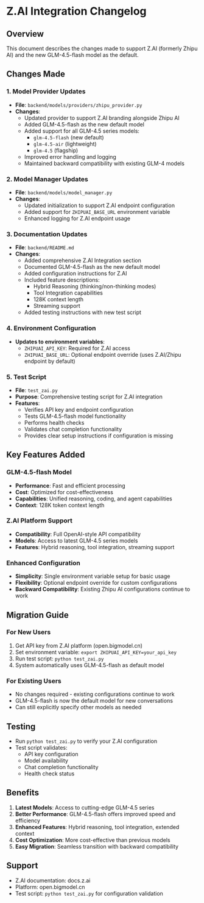 # Z.AI Integration Changelog

## Overview
This document describes the changes made to support Z.AI (formerly Zhipu AI) and the new GLM-4.5-flash model as the default.

## Changes Made

### 1. Model Provider Updates
- **File**: `backend/models/providers/zhipu_provider.py`
- **Changes**:
  - Updated provider to support Z.AI branding alongside Zhipu AI
  - Added GLM-4.5-flash as the new default model
  - Added support for all GLM-4.5 series models:
    - `glm-4.5-flash` (new default)
    - `glm-4.5-air` (lightweight)
    - `glm-4.5` (flagship)
  - Improved error handling and logging
  - Maintained backward compatibility with existing GLM-4 models

### 2. Model Manager Updates
- **File**: `backend/models/model_manager.py`
- **Changes**:
  - Updated initialization to support Z.AI endpoint configuration
  - Added support for `ZHIPUAI_BASE_URL` environment variable
  - Enhanced logging for Z.AI endpoint usage

### 3. Documentation Updates
- **File**: `backend/README.md`
- **Changes**:
  - Added comprehensive Z.AI Integration section
  - Documented GLM-4.5-flash as the new default model
  - Added configuration instructions for Z.AI
  - Included feature descriptions:
    - Hybrid Reasoning (thinking/non-thinking modes)
    - Tool Integration capabilities
    - 128K context length
    - Streaming support
  - Added testing instructions with new test script

### 4. Environment Configuration
- **Updates to environment variables**:
  - `ZHIPUAI_API_KEY`: Required for Z.AI access
  - `ZHIPUAI_BASE_URL`: Optional endpoint override (uses Z.AI/Zhipu endpoint by default)

### 5. Test Script
- **File**: `test_zai.py`
- **Purpose**: Comprehensive testing script for Z.AI integration
- **Features**:
  - Verifies API key and endpoint configuration
  - Tests GLM-4.5-flash model functionality
  - Performs health checks
  - Validates chat completion functionality
  - Provides clear setup instructions if configuration is missing

## Key Features Added

### GLM-4.5-flash Model
- **Performance**: Fast and efficient processing
- **Cost**: Optimized for cost-effectiveness
- **Capabilities**: Unified reasoning, coding, and agent capabilities
- **Context**: 128K token context length

### Z.AI Platform Support
- **Compatibility**: Full OpenAI-style API compatibility
- **Models**: Access to latest GLM-4.5 series models
- **Features**: Hybrid reasoning, tool integration, streaming support

### Enhanced Configuration
- **Simplicity**: Single environment variable setup for basic usage
- **Flexibility**: Optional endpoint override for custom configurations
- **Backward Compatibility**: Existing Zhipu AI configurations continue to work

## Migration Guide

### For New Users
1. Get API key from Z.AI platform (open.bigmodel.cn)
2. Set environment variable: `export ZHIPUAI_API_KEY=your_api_key`
3. Run test script: `python test_zai.py`
4. System automatically uses GLM-4.5-flash as default model

### For Existing Users
- No changes required - existing configurations continue to work
- GLM-4.5-flash is now the default model for new conversations
- Can still explicitly specify other models as needed

## Testing
- Run `python test_zai.py` to verify your Z.AI configuration
- Test script validates:
  - API key configuration
  - Model availability
  - Chat completion functionality
  - Health check status

## Benefits
1. **Latest Models**: Access to cutting-edge GLM-4.5 series
2. **Better Performance**: GLM-4.5-flash offers improved speed and efficiency
3. **Enhanced Features**: Hybrid reasoning, tool integration, extended context
4. **Cost Optimization**: More cost-effective than previous models
5. **Easy Migration**: Seamless transition with backward compatibility

## Support
- Z.AI documentation: docs.z.ai
- Platform: open.bigmodel.cn
- Test script: `python test_zai.py` for configuration validation